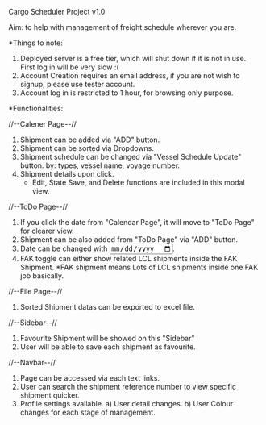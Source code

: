 Cargo Scheduler Project v1.0

Aim: to help with management of freight schedule wherever you are.

*Things to note:
1.  Deployed server is a free tier, which will shut down if it is not in use.
    First log in will be very slow :(
2.  Account Creation requires an email address, if you are not wish to signup, please use tester account.
3.  Account log in is restricted to 1 hour, for browsing only purpose.

*Functionalities:

//--Calener Page--//
1.  Shipment can be added via "ADD" button.
2.  Shipment can be sorted via Dropdowns.
3.  Shipment schedule can be changed via "Vessel Schedule Update" button.
    by: types, vessel name, voyage number.
4.  Shipment details upon click.
    - Edit, State Save, and Delete functions are included in this modal view.

//--ToDo Page--//
1.  If you click the date from "Calendar Page", it will move to "ToDo Page" for clearer view.
2.  Shipment can be also added from "ToDo Page" via "ADD" button.
3.  Date can be changed with <input type="date" />.
4.  FAK toggle can either show related LCL shipments inside the FAK Shipment.
    *FAK shipment means Lots of LCL shipments inside one FAK job basically.

//--File Page--//
1.  Sorted Shipment datas can be exported to excel file.

//--Sidebar--//
1.  Favourite Shipment will be showed on this "Sidebar"
2.  User will be able to save each shipment as favourite.

//--Navbar--//
1.  Page can be accessed via each text links.
2.  User can search the shipment reference number to view specific shipment quicker.
3.  Profile settings available.
    a) User detail changes.
    b) User Colour changes for each stage of management.
